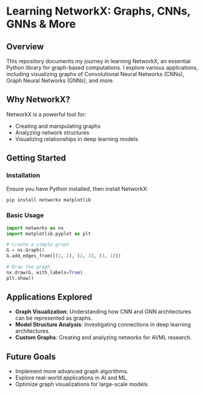 # Learning NetworkX: Graphs, CNNs, GNNs & More

## Overview
This repository documents my journey in learning NetworkX, an essential Python library for graph-based computations. I explore various applications, including visualizing graphs of Convolutional Neural Networks (CNNs), Graph Neural Networks (GNNs), and more.

## Why NetworkX?
NetworkX is a powerful tool for:
- Creating and manipulating graphs
- Analyzing network structures
- Visualizing relationships in deep learning models

## Getting Started
### Installation
Ensure you have Python installed, then install NetworkX:
```bash
pip install networkx matplotlib
```

### Basic Usage
```python
import networkx as nx
import matplotlib.pyplot as plt

# Create a simple graph
G = nx.Graph()
G.add_edges_from([(1, 2), (2, 3), (3, 1)])

# Draw the graph
nx.draw(G, with_labels=True)
plt.show()
```

## Applications Explored
- **Graph Visualization**: Understanding how CNN and GNN architectures can be represented as graphs.
- **Model Structure Analysis**: Investigating connections in deep learning architectures.
- **Custom Graphs**: Creating and analyzing networks for AI/ML research.

## Future Goals
- Implement more advanced graph algorithms.
- Explore real-world applications in AI and ML.
- Optimize graph visualizations for large-scale models.


